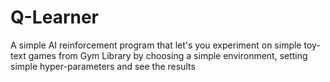 # Q-Learner

A simple AI reinforcement program that let's you experiment on simple toy-text games from Gym Library by choosing a simple environment, setting simple hyper-parameters and see the results